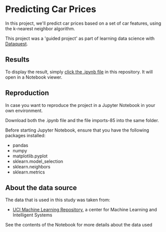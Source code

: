 # Predicting Car Prices

In this project, we'll predict car prices based on a set of car features, using the k-nearest neighbor algorithm.

This project was a 'guided project' as part of learning data science with [Dataquest](https://www.dataquest.io).

## Results

To display the result, simply [click the .ipynb file](https://github.com/jasperquak/predicting_car_prices/blob/main/PredictingCarPrices.ipynb) in this repository. It will open in a Notebook viewer.

## Reproduction

In case you want to reproduce the project in a Jupyter Notebook in your own environment.

Download both the .ipynb file and the file imports-85 into the same folder.

Before starting Jupyter Notebook, ensure that you have the following packages installed:
* pandas
* numpy
* matplotlib.pyplot
* sklearn.model_selection
* sklearn.neighbors
* sklearn.metrics

## About the data source

The data that is used in this study was taken from:
* [UCI Machine Learning Repository](https://archive.ics.uci.edu/ml/datasets/automobile), a center for Machine Learning and Intelligent Systems

See the contents of the Notebook for more details about the data used

